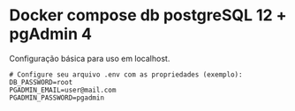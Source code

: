 # Docker compose db postgreSQL 12 + pgAdmin 4

Configuração básica para uso em localhost.

```
# Configure seu arquivo .env com as propriedades (exemplo):
DB_PASSWORD=root
PGADMIN_EMAIL=user@mail.com
PGADMIN_PASSWORD=pgadmin
```

